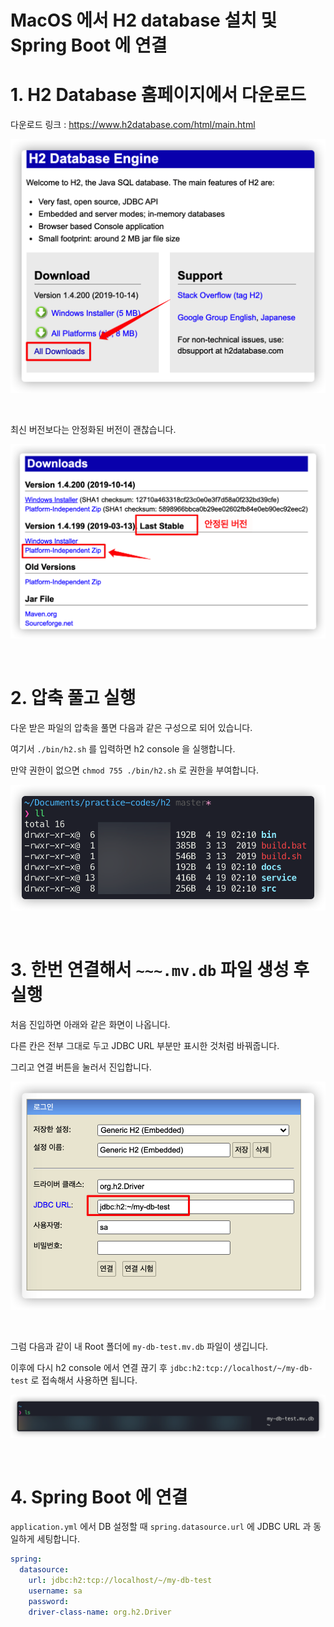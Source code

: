 # MacOS 에서 H2 database 설치 및 Spring Boot 에 연결

# 1. H2 Database 홈페이지에서 다운로드

다운로드 링크 : https://www.h2database.com/html/main.html

![](images/h2-1.png)

<br>

최신 버전보다는 안정화된 버전이 괜찮습니다.

![](images/h2-2.png)

<br>

# 2. 압축 풀고 실행

다운 받은 파일의 압축을 풀면 다음과 같은 구성으로 되어 있습니다.

여기서 `./bin/h2.sh` 를 입력하면 h2 console 을 실행합니다.

만약 권한이 없으면 `chmod 755 ./bin/h2.sh` 로 권한을 부여합니다.

![](images/h2-3.png)

<br>

# 3. 한번 연결해서 `~~~.mv.db` 파일 생성 후 실행

처음 진입하면 아래와 같은 화면이 나옵니다.

다른 칸은 전부 그대로 두고 JDBC URL 부분만 표시한 것처럼 바꿔줍니다.

그리고 연결 버튼을 눌러서 진입합니다.

![](images/h2-4.png)

<br>

그럼 다음과 같이 내 Root 폴더에 `my-db-test.mv.db` 파일이 생깁니다.

이후에 다시 h2 console 에서 연결 끊기 후 `jdbc:h2:tcp://localhost/~/my-db-test` 로 접속해서 사용하면 됩니다.

![](images/h2-5.png)

<br>

# 4. Spring Boot 에 연결

`application.yml` 에서 DB 설정할 때 `spring.datasource.url` 에 JDBC URL 과 동일하게 세팅합니다.

```yml
spring:
  datasource:
    url: jdbc:h2:tcp://localhost/~/my-db-test
    username: sa
    password:
    driver-class-name: org.h2.Driver
```